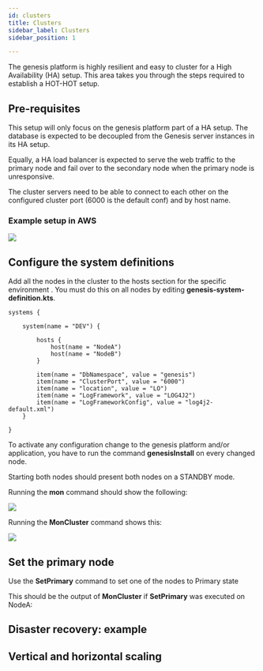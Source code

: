 ```yaml
---
id: clusters
title: Clusters
sidebar_label: Clusters
sidebar_position: 1

---
```

The genesis platform is highly resilient and easy to cluster for a High Availability (HA) setup. This area takes you through the steps required to establish a HOT-HOT setup.

## Pre-requisites

This setup will only focus on the genesis platform part of a HA setup. The database is expected to be decoupled from the Genesis server instances in its HA setup.

Equally, a HA load balancer is expected to serve the web traffic to the primary node and fail over to the secondary node when the primary node is unresponsive.

The cluster servers need to be able to connect to each other on the configured cluster port (6000 is the default conf) and by host name.

### Example setup in AWS

![](/img/cluster-1.png)

## Configure the system definitions

Add all the nodes in the cluster to the hosts section for the specific environment . You must do this on all nodes by editing **genesis-system-definition.kts**.

    systems {
    
        system(name = "DEV") {
    
            hosts {
                host(name = "NodeA")
                host(name = "NodeB")
            }
    
            item(name = "DbNamespace", value = "genesis")
            item(name = "ClusterPort", value = "6000")
            item(name = "location", value = "LO")
            item(name = "LogFramework", value = "LOG4J2")
            item(name = "LogFrameworkConfig", value = "log4j2-default.xml")
        }
    
    }
    

To activate any configuration change to the genesis platform and/or application, you have to run the command **genesisInstall** on every changed node.

Starting both nodes should present both nodes on a STANDBY mode.

Running the **mon** command should show the following:

![](/img/cluster-2-mon.png)

Running the **MonCluster** command shows this:

![](/img/cluster-3-moncluster.png)

## Set the primary node

Use the **SetPrimary** command to set one of the nodes to Primary state

This should be the output of **MonCluster** if **SetPrimary** was executed on NodeA:

## Disaster recovery: example

## Vertical and horizontal scaling